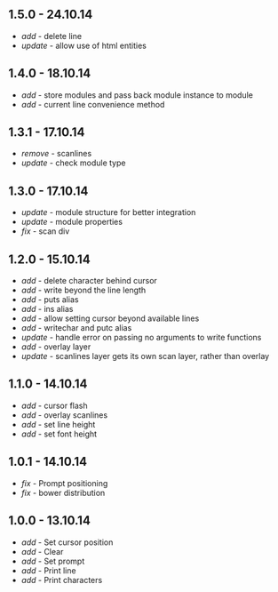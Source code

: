 ## 1.5.0 - 24.10.14

* _add_ - delete line
* _update_ - allow use of html entities

## 1.4.0 - 18.10.14

* _add_ - store modules and pass back module instance to module
* _add_ - current line convenience method

## 1.3.1 - 17.10.14

* _remove_ - scanlines
* _update_ - check module type

## 1.3.0 - 17.10.14

* _update_ - module structure for better integration
* _update_ - module properties
* _fix_ - scan div

## 1.2.0 - 15.10.14

* _add_ - delete character behind cursor
* _add_ - write beyond the line length
* _add_ - puts alias
* _add_ - ins alias
* _add_ - allow setting cursor beyond available lines
* _add_ - writechar and putc alias
* _update_ - handle error on passing no arguments to write functions
* _add_ - overlay layer
* _update_ - scanlines layer gets its own scan layer, rather than overlay

## 1.1.0 - 14.10.14

* _add_ - cursor flash
* _add_ - overlay scanlines
* _add_ - set line height
* _add_ - set font height

## 1.0.1 - 14.10.14

* _fix_ - Prompt positioning
* _fix_ - bower distribution

## 1.0.0 - 13.10.14

* _add_ - Set cursor position
* _add_ - Clear
* _add_ - Set prompt
* _add_ - Print line
* _add_ - Print characters
